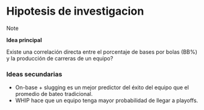 # Hipotesis de investigacion
> [!NOTE]
> **Idea principal**
> 
> Existe una correlación directa entre el porcentaje de bases por bolas (BB%) y la producción de carreras de un equipo?

### Ideas secundarias
- On-base + slugging es un mejor predictor del éxito del equipo que el promedio de bateo tradicional.
- WHIP hace que un equipo tenga mayor probabilidad de llegar a playoffs.
